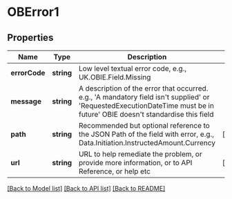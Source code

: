 # OBError1

## Properties
Name | Type | Description | Notes
------------ | ------------- | ------------- | -------------
**errorCode** | **string** | Low level textual error code, e.g., UK.OBIE.Field.Missing | 
**message** | **string** | A description of the error that occurred. e.g., &#39;A mandatory field isn&#39;t supplied&#39; or &#39;RequestedExecutionDateTime must be in future&#39; OBIE doesn&#39;t standardise this field | 
**path** | **string** | Recommended but optional reference to the JSON Path of the field with error, e.g., Data.Initiation.InstructedAmount.Currency | [optional] 
**url** | **string** | URL to help remediate the problem, or provide more information, or to API Reference, or help etc | [optional] 

[[Back to Model list]](../README.md#documentation-for-models) [[Back to API list]](../README.md#documentation-for-api-endpoints) [[Back to README]](../README.md)


